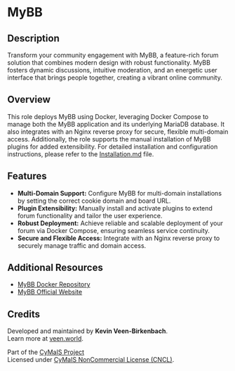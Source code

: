 # MyBB

## Description

Transform your community engagement with MyBB, a feature-rich forum solution that combines modern design with robust functionality. MyBB fosters dynamic discussions, intuitive moderation, and an energetic user interface that brings people together, creating a vibrant online community.

## Overview

This role deploys MyBB using Docker, leveraging Docker Compose to manage both the MyBB application and its underlying MariaDB database. It also integrates with an Nginx reverse proxy for secure, flexible multi-domain access. Additionally, the role supports the manual installation of MyBB plugins for added extensibility. For detailed installation and configuration instructions, please refer to the [Installation.md](./Installation.md) file.

## Features

- **Multi-Domain Support:** Configure MyBB for multi-domain installations by setting the correct cookie domain and board URL.
- **Plugin Extensibility:** Manually install and activate plugins to extend forum functionality and tailor the user experience.
- **Robust Deployment:** Achieve reliable and scalable deployment of your forum via Docker Compose, ensuring seamless service continuity.
- **Secure and Flexible Access:** Integrate with an Nginx reverse proxy to securely manage traffic and domain access.

## Additional Resources

- [MyBB Docker Repository](https://github.com/mybb/docker)
- [MyBB Official Website](https://mybb.com/)

## Credits

Developed and maintained by **Kevin Veen-Birkenbach**.  
Learn more at [veen.world](https://www.veen.world).

Part of the [CyMaIS Project](https://github.com/kevinveenbirkenbach/cymais)  
Licensed under [CyMaIS NonCommercial License (CNCL)](https://s.veen.world/cncl).